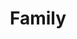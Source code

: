 ---
title: Family 
description: May be used for promotion of events but not a formally defined category for audience evaluation purposes. 
---